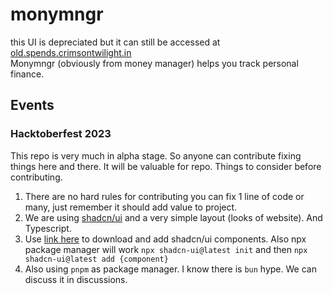 # monymngr
this UI is depreciated but it can still be accessed at [old.spends.crimsontwilight.in](https://old.spends.crimsontwilight.in)  
Monymngr (obviously from money manager) helps you track personal finance.

## Events

### Hacktoberfest 2023

This repo is very much in alpha stage. So anyone can contribute fixing things here and there. It will be valuable for repo.
Things to consider before contributing.  
1. There are no hard rules for contributing you can fix 1 line of code or many, just remember it should add value to project.
2. We are using [shadcn/ui](https://ui.shadcn.com/) and a very simple layout (looks of website). And Typescript.
3. Use [link here]() to download and add shadcn/ui components. Also npx package manager will work `npx shadcn-ui@latest init` and then `npx shadcn-ui@latest add {component}`
4. Also using `pnpm` as package manager. I know there is `bun` hype. We can discuss it in discussions. 

